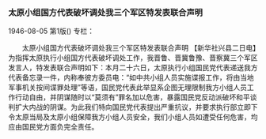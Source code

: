 ### 太原小组国方代表破坏调处我三个军区特发表联合声明

1946-08-05
第1版()
专栏：

　　太原小组国方代表破坏调处我三个军区特发表联合声明
    【新华社兴县二日电】为指挥太原执行小组国方代表破坏调处工作，我晋鲁、晋冀鲁豫、晋察冀三个军区发言人，特发表联合声明如下：本月二十六日，太原执行小组国民党代表递送我方代表备忘录一件，内称奉彼方委员电：“如中共小组人员实施谍报工作，将由当地军事机关按间谍罪处理”等语，国民党代表此举显系企图无理限制我方小组人员工作行动自由，并阴谋随时以“莫须有”罪名加以危害，暴露国民党反动派破坏和平谈判扩大内战的阴谋。为此我们特向国民党代表提出严重抗议，并要求执行部立即下令太原当局及太原小组保障我方小组人员安全，我们小组人员如遭受任何危害，均应由国民党方面负完全责任。
